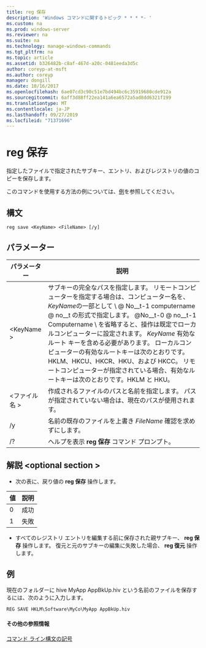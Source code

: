 ```yaml
---
title: reg 保存
description: 'Windows コマンドに関するトピック * * * *- '
ms.custom: na
ms.prod: windows-server
ms.reviewer: na
ms.suite: na
ms.technology: manage-windows-commands
ms.tgt_pltfrm: na
ms.topic: article
ms.assetid: b326482b-c8af-467d-a20c-0481eeda3d5c
author: coreyp-at-msft
ms.author: coreyp
manager: dongill
ms.date: 10/16/2017
ms.openlocfilehash: 6ae07cd3c90c51e7bd494bc6c35919680cde912a
ms.sourcegitcommit: 6aff3d88ff22ea141a6ea6572a5ad8dd6321f199
ms.translationtype: MT
ms.contentlocale: ja-JP
ms.lasthandoff: 09/27/2019
ms.locfileid: "71371696"
---
```

# <a name="reg-save"></a>reg 保存



指定したファイルで指定されたサブキー、エントリ、およびレジストリの値のコピーを保存します。

このコマンドを使用する方法の例については、[例](#BKMK_examples)を参照してください。

## <a name="syntax"></a>構文

```
reg save <KeyName> <FileName> [/y]
```

## <a name="parameters"></a>パラメーター

|パラメーター|説明|
|---------|-----------|
|\<KeyName >|サブキーの完全なパスを指定します。 リモートコンピューターを指定する場合は、コンピューター名を、 *KeyName*の一部として \\ @ No__t-1 computername @ no__t の形式で指定します。 @No__t-0 @ no__t-1 Computername \ を省略すると、操作は既定でローカルコンピューターに設定されます。 *KeyName* 有効なルート キーを含める必要があります。 ローカルコンピューターの有効なルートキーは次のとおりです。HKLM、HKCU、HKCR、HKU、および HKCC。 リモートコンピューターが指定されている場合、有効なルートキーは次のとおりです。HKLM と HKU。|
|\<ファイル名 >|作成されるファイルのパスと名前を指定します。 パスが指定されていない場合は、現在のパスが使用されます。|
|/y|名前の既存のファイルを上書き *FileName* 確認を求めずにします。|
|/?|ヘルプを表示 **reg 保存** コマンド プロンプト。|

## <a name="remarks-optional-section"></a>解説 \<optional section >

-   次の表に、戻り値の **reg 保存** 操作します。

|値|説明|
|-----|-----------|
|0|成功|
|1|失敗|
-   すべてのレジストリ エントリを編集する前に保存された親サブキー、 **reg 保存** 操作します。 復元と元のサブキーの編集に失敗した場合、 **reg 復元** 操作します。

## <a name="BKMK_examples"></a>例

現在のフォルダーに hive MyApp AppBkUp.hiv という名前のファイルを保存するには、次のように入力します。
```
REG SAVE HKLM\Software\MyCo\MyApp AppBkUp.hiv
```

#### <a name="additional-references"></a>その他の参照情報

[コマンド ライン構文の記号](command-line-syntax-key.md)